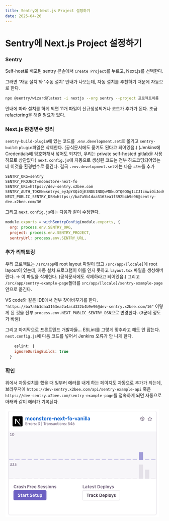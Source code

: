 ```yaml
---
title: Sentry에 Next.js Project 설정하기
date: 2025-04-26
---
```

# Sentry에 Next.js Project 설정하기
### Sentry
Self-host로 배포된 sentry 콘솔에서 `Create Project`를 누르고, Next.js를 선택한다.

그러면 '자동 설치'와 '수동 설치' 안내가 나오는데, 자동 설치를 추천하기 때문에 자동으로 한다.

```sh
npx @sentry/wizard@latest -i nextjs --org sentry --project 프로젝트이름
```

안내에 따라 설치를 하게 되면 11개 파일이 신규생성되거나 코드가 추가가 된다.
조금 refactoring을 해줄 필요가 있다.

### Next.js 환경변수 정리
`sentry-build-plugin`에 있는 코드를 `.env.development.set`로 옮기고 `sentry-build-plugin`파일은 삭제한다. (공식문서에도 옮겨도 된다고 되어있음.)
(Jenkins에 Credentials에 암호화해서 넣어도 되지만, 우리는 private self-hosted gitlab을 사용하므로 상관없다)
`next.config.js`에 자동으로 생성된 코드는 전부 하드코딩되어있는데 이것을 환경변수로 옮긴다.
결국 `.env.development.set`에는 다음 코드를 추가

```env
SENTRY_ORG=sentry
SENTRY_PROJECT=moonstore-next-fo
SENTRY_URL=https://dev-sentry.x2bee.com
SENTRY_AUTH_TOKEN=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
NEXT_PUBLIC_SENTRY_DSN=https://ba7a5b1daa3163ea1f392b4b9e96@sentry-dev.x2bee.com/36
```

그리고 `next.config.js`에는 다음과 같이 수정한다.

```js
module.exports = withSentryConfig(module.exports, {
  org: process.env.SENTRY_ORG,
  project: process.env.SENTRY_PROJECT,
  sentryUrl: process.env.SENTRY_URL,
```

### 추가 리팩토링
우리 프로젝트는 `/src/app`에 root layout 파일이 없고 `/src/app/[locale]`에 root layout이 있는데, 자동 설치 프로그램이 이를 인지 못하고 `layout.tsx` 파일을 생성해버린다. → 이 파일을 삭제한다. (공식문서에도 삭제하라고 되어있음.) 그리고 `/src/app/sentry-example-page`폴더를 `src/app/[locale]/sentry-example-page`안으로 옮긴다.

VS code와 같은 IDE에서 전부 찾아바꾸기를 한다.
`"https://ba7a5b1daa3163ea2a4asd332b4b9e96@dev-sentry.x2bee.com/16"` 이렇게 된 것을 전부 `process.env.NEXT_PUBLIC_SENTRY_DSN`으로 변경한다. (3군데 정도가 바뀜)

그리고 마지막으로 프론트엔드 개발자들... ESLint를 그렇게 맞추라고 해도 안 잡는다.
`next.config.js`에 다음 코드를 넣어서 Jenkins 오류가 안 나게 한다.

```js
	eslint: {
    ignoreDuringBuilds: true
  }
```

### 확인
위에서 자동설치를 했을 때 일부러 에러를 내게 하는 페이지도 자동으로 추가가 되는데, 브라우저에 `https://dev-sentry.x2bee.com/api/sentry-example-api` 혹은 `https://dev-sentry.x2bee.com/sentry-example-page`를 접속하게 되면 자동으로 아래와 같이 에러가 기록된다. 

![center](./_images/Pasted%20image%2020250426165913.png)